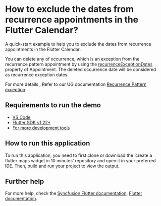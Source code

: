 # How to exclude the dates from recurrence appointments in the Flutter Calendar?

A quick-start example to help you to exclude the dates from recurrence appointments in the Flutter Calendar.

You can delete any of occurrence, which is an exception from the recurrence pattern appointment by using the [recurrenceExceptionDates](https://pub.dev/documentation/syncfusion_flutter_calendar/latest/calendar/Appointment/recurrenceExceptionDates.html) property of Appointment. The deleted occurrence date will be considered as recurrence exception dates.

For more details , Refer to our UG documentation [Recurrence Pattern exception](https://help.syncfusion.com/flutter/calendar/appointments#recurrence-pattern-exceptions)

## Requirements to run the demo
* [VS Code](https://code.visualstudio.com/download)
* [Flutter SDK v1.22+](https://flutter.dev/docs/development/tools/sdk/overview)
* [For more development tools](https://flutter.dev/docs/development/tools/devtools/overview)

## How to run this application
To run this application, you need to first clone or download the ‘create a flutter maps widget in 10 minutes’ repository and open it in your preferred IDE. Then, build and run your project to view the output.

## Further help
For more help, check the [Syncfusion Flutter documentation](https://help.syncfusion.com/flutter/introduction/overview),
 [Flutter documentation](https://flutter.dev/docs/get-started/install).